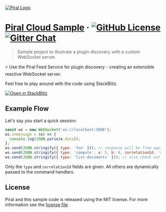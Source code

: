 [![Piral Logo](https://github.com/smapiot/piral/raw/develop/docs/assets/logo.png)](https://piral.io)

# [Piral Cloud Sample](https://piral.cloud) &middot; [![GitHub License](https://img.shields.io/badge/license-MIT-blue.svg)](https://github.com/smapiot/piral/blob/main/LICENSE) [![Gitter Chat](https://badges.gitter.im/gitterHQ/gitter.png)](https://gitter.im/piral-io/community)

> Sample project to illustrate a plugin discovery with a custom WebSocket server.

:zap: Use the Piral Feed Service for plugin discovery - creating an extensible reactive WebSocket server.

Feel free to play around with the code using StackBlitz.

[![Open in StackBlitz](https://developer.stackblitz.com/img/open_in_stackblitz.svg)](https://stackblitz.com/github/piral-samples/piral-cloud-ws-server-demo)

## Example Flow

Let's say you start a quick session:

```js
const ws = new WebSocket('ws://localhost:3000');
ws.onmessage = (e) => {
  console.log(JSON.parse(e.data));
};
ws.send(JSON.stringify({ type: 'foo' })); // response will be from app1: "Hello from app1 v2: foo"
ws.send(JSON.stringify({ type: 'compute', a: 5, b: 8, correlationId: 'abcdef' })); ; // response will be from app2: -39 (incl. the correlationId)
ws.send(JSON.stringify({ type: 'list-documents' })); // also check out create-document and delete-document; they all come from app3
```

Only the `type` and `correlationId` fields are given. All others are dynamically passed to the command handlers.

## License

Piral and this sample code is released using the MIT license. For more information see the [license file](./LICENSE).

